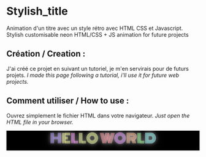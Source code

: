 # Stylish_title
Animation d'un titre avec un style rétro avec HTML CSS et Javascript.
Stylish customisable neon HTML/CSS + JS animation for future projects

## Création / Creation :
J'ai créé ce projet en suivant un tutoriel, je m'en servirais pour de futurs projets.
*I made this page following a tutorial, i'll use it for future web projects.* 

## Comment utiliser / How to use :
Ouvrez simplement le fichier HTML dans votre navigateur.
*Just open the HTML file in your browser.* 

![](https://github.com/lucasmantoani/Stylish_title/blob/master/hello.png)
